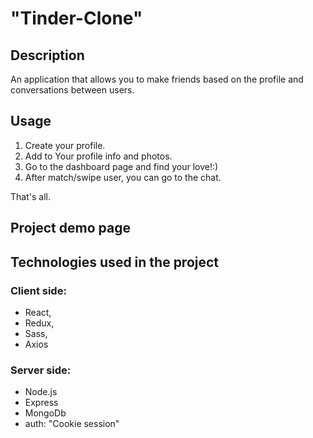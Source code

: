 # "Tinder-Clone"

## Description

An application that allows you to make friends based on the profile and conversations between users.

## Usage

1. Create your profile.
2. Add to Your profile info and photos.
3. Go to the dashboard page and find your love!:)
4. After match/swipe user, you can go to the chat.

That's all.

## Project demo page


## Technologies used in the project

### Client side:
  - React, 
  - Redux,
  - Sass,
  - Axios
  
### Server side:
  - Node.js
  - Express
  - MongoDb
  - auth: "Cookie session"

